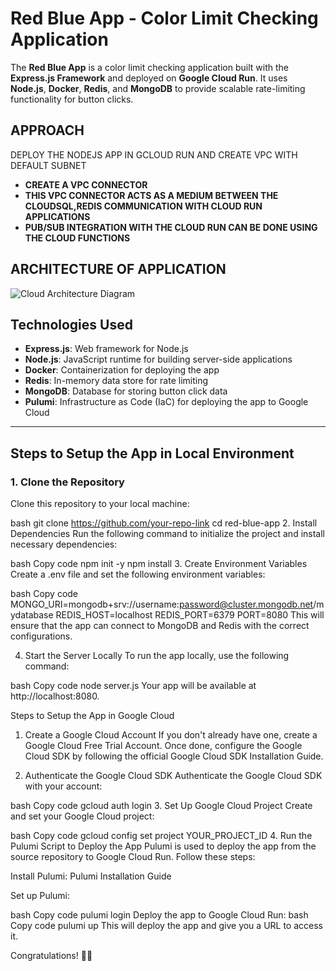 # Red Blue App - Color Limit Checking Application

The **Red Blue App** is a color limit checking application built with the **Express.js Framework** and deployed on **Google Cloud Run**. It uses **Node.js**, **Docker**, **Redis**, and **MongoDB** to provide scalable rate-limiting functionality for button clicks.

## APPROACH
DEPLOY THE NODEJS APP IN GCLOUD RUN AND CREATE VPC WITH DEFAULT SUBNET 
- **CREATE A VPC CONNECTOR**
- **THIS VPC CONNECTOR ACTS AS A MEDIUM BETWEEN THE CLOUDSQL,REDIS COMMUNICATION WITH CLOUD RUN APPLICATIONS**
- **PUB/SUB INTEGRATION WITH THE CLOUD RUN CAN BE DONE USING THE CLOUD FUNCTIONS**

## ARCHITECTURE OF APPLICATION
![Cloud Architecture Diagram](https://github.com/user-attachments/assets/fc114b98-a61c-44c7-87c6-daef95c7bd5f)

## Technologies Used

- **Express.js**: Web framework for Node.js
- **Node.js**: JavaScript runtime for building server-side applications
- **Docker**: Containerization for deploying the app
- **Redis**: In-memory data store for rate limiting
- **MongoDB**: Database for storing button click data
- **Pulumi**: Infrastructure as Code (IaC) for deploying the app to Google Cloud

---

## Steps to Setup the App in Local Environment

### 1. Clone the Repository

Clone this repository to your local machine:

bash
git clone https://github.com/your-repo-link
cd red-blue-app
2. Install Dependencies
Run the following command to initialize the project and install necessary dependencies:

bash
Copy code
npm init -y
npm install
3. Create Environment Variables
Create a .env file and set the following environment variables:

bash
Copy code
MONGO_URI=mongodb+srv://username:password@cluster.mongodb.net/mydatabase
REDIS_HOST=localhost
REDIS_PORT=6379
PORT=8080
This will ensure that the app can connect to MongoDB and Redis with the correct configurations.

4. Start the Server Locally
To run the app locally, use the following command:

bash
Copy code
node server.js
Your app will be available at http://localhost:8080.

Steps to Setup the App in Google Cloud
1. Create a Google Cloud Account
If you don't already have one, create a Google Cloud Free Trial Account. Once done, configure the Google Cloud SDK by following the official Google Cloud SDK Installation Guide.

2. Authenticate the Google Cloud SDK
Authenticate the Google Cloud SDK with your account:

bash
Copy code
gcloud auth login
3. Set Up Google Cloud Project
Create and set your Google Cloud project:

bash
Copy code
gcloud config set project YOUR_PROJECT_ID
4. Run the Pulumi Script to Deploy the App
Pulumi is used to deploy the app from the source repository to Google Cloud Run. Follow these steps:

Install Pulumi: Pulumi Installation Guide

Set up Pulumi:

bash
Copy code
pulumi login
Deploy the app to Google Cloud Run:
bash
Copy code
pulumi up
This will deploy the app and give you a URL to access it.

Congratulations! 🎉🎉
